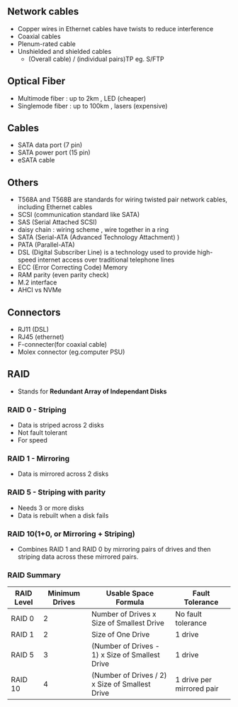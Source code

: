 ## Network cables

- Copper wires in Ethernet cables have twists to reduce interference
- Coaxial cables
- Plenum-rated cable
- Unshielded and shielded cables
  - (Overall cable) / (individual pairs)TP eg. S/FTP

## Optical Fiber

- Multimode fiber : up to 2km , LED (cheaper)
- Singlemode fiber : up to 100km , lasers (expensive)

## Cables

- SATA data port (7 pin)
- SATA power port (15 pin)
- eSATA cable

## Others

- T568A and T568B are standards for wiring twisted pair network cables, including Ethernet cables
- SCSI (communication standard like SATA)
- SAS (Serial Attached SCSI)
- daisy chain : wiring scheme , wire together in a ring
- SATA (Serial-ATA (Advanced Technology Attachment) )
- PATA (Parallel-ATA)
- DSL (Digital Subscriber Line) is a technology used to provide high-speed internet access over traditional telephone lines
- ECC (Error Correcting Code) Memory
- RAM parity (even parity check)
- M.2 interface
- AHCI vs NVMe

## Connectors

- RJ11 (DSL)
- RJ45 (ethernet)
- F-connecter(for coaxial cable)
- Molex connector (eg.computer PSU)

## RAID

- Stands for **Redundant Array of Independant Disks**

### RAID 0 - Striping

- Data is striped across 2 disks
- Not fault tolerant
- For speed

### RAID 1 - Mirroring

- Data is mirrored across 2 disks

### RAID 5 - Striping with parity

- Needs 3 or more disks
- Data is rebuilt when a disk fails

### RAID 10(1+0, or Mirroring + Striping)

- Combines RAID 1 and RAID 0 by mirroring pairs of drives and then striping data across these mirrored pairs.

### RAID Summary

| RAID Level | Minimum Drives | Usable Space Formula                            | Fault Tolerance           |
| ---------- | -------------- | ----------------------------------------------- | ------------------------- |
| RAID 0     | 2              | Number of Drives x Size of Smallest Drive       | No fault tolerance        |
| RAID 1     | 2              | Size of One Drive                               | 1 drive                   |
| RAID 5     | 3              | (Number of Drives - 1) x Size of Smallest Drive | 1 drive                   |
| RAID 10    | 4              | (Number of Drives / 2) x Size of Smallest Drive | 1 drive per mirrored pair |
